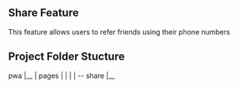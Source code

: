 ## Share Feature
This feature allows users to refer friends using their phone numbers

## Project Folder Stucture 
pwa
|__
|   pages
|    |
|    | -- share
|__       
